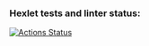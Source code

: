 ### Hexlet tests and linter status:
[![Actions Status](https://github.com/IrinaGrishanova/php-project-45/actions/workflows/hexlet-check.yml/badge.svg)](https://github.com/IrinaGrishanova/php-project-45/actions)